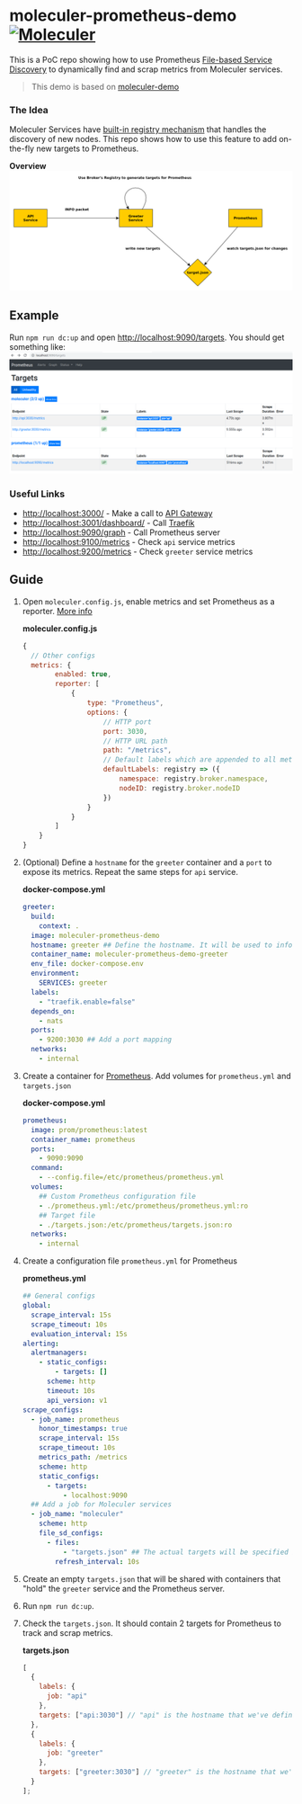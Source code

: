 # moleculer-prometheus-demo [![Moleculer](https://badgen.net/badge/Powered%20by/Moleculer/0e83cd)](https://moleculer.services)

This is a PoC repo showing how to use Prometheus [File-based Service Discovery](https://prometheus.io/docs/guides/file-sd/) to dynamically find and scrap metrics from Moleculer services.

> This demo is based on [moleculer-demo](https://moleculer.services/docs/0.13/usage.html#Create-a-Moleculer-project)

### The Idea

Moleculer Services have [built-in registry mechanism](https://moleculer.services/docs/0.14/registry.html) that handles the discovery of new nodes. This repo shows how to use this feature to add on-the-fly new targets to Prometheus.

**Overview**
![image](media/overview.png)

## Example

Run `npm run dc:up` and open [http://localhost:9090/targets](http://localhost:9090/targets). You should get something like:
![image](media/prometheus.png)

### Useful Links

- [http://localhost:3000/](http://localhost:3000/) - Make a call to [API Gateway](https://moleculer.services/docs/0.14/moleculer-web.html)
- [http://localhost:3001/dashboard/](http://localhost:3001/dashboard/) - Call [Traefik](https://traefik.io/)
- [http://localhost:9090/graph](http://localhost:9090/graph) - Call Prometheus server
- [http://localhost:9100/metrics](http://localhost:9100/metrics) - Check `api` service metrics
- [http://localhost:9200/metrics](http://localhost:9100/metrics) - Check `greeter` service metrics

## Guide

1. Open `moleculer.config.js`, enable metrics and set Prometheus as a reporter. [More info](https://moleculer.services/docs/0.14/metrics.html#Prometheus)

   **moleculer.config.js**

   ```js
   {
     // Other configs
     metrics: {
           enabled: true,
           reporter: [
               {
                   type: "Prometheus",
                   options: {
                       // HTTP port
                       port: 3030,
                       // HTTP URL path
                       path: "/metrics",
                       // Default labels which are appended to all metrics labels
                       defaultLabels: registry => ({
                           namespace: registry.broker.namespace,
                           nodeID: registry.broker.nodeID
                       })
                   }
               }
           ]
       }
   }
   ```

2. (Optional) Define a `hostname` for the `greeter` container and a `port` to expose its metrics. Repeat the same steps for `api` service.

   **docker-compose.yml**

   ```yml
   greeter:
     build:
       context: .
     image: moleculer-prometheus-demo
     hostname: greeter ## Define the hostname. It will be used to inform Prometheus
     container_name: moleculer-prometheus-demo-greeter
     env_file: docker-compose.env
     environment:
       SERVICES: greeter
     labels:
       - "traefik.enable=false"
     depends_on:
       - nats
     ports:
       - 9200:3030 ## Add a port mapping
     networks:
       - internal
   ```

3. Create a container for [Prometheus](https://prometheus.io/). Add volumes for `prometheus.yml` and `targets.json`

   **docker-compose.yml**

   ```yaml
   prometheus:
     image: prom/prometheus:latest
     container_name: prometheus
     ports:
       - 9090:9090
     command:
       - --config.file=/etc/prometheus/prometheus.yml
     volumes:
       ## Custom Prometheus configuration file
       - ./prometheus.yml:/etc/prometheus/prometheus.yml:ro
       ## Target file
       - ./targets.json:/etc/prometheus/targets.json:ro
     networks:
       - internal
   ```

4. Create a configuration file `prometheus.yml` for Prometheus

   **prometheus.yml**

   ```yml
   ## General configs
   global:
     scrape_interval: 15s
     scrape_timeout: 10s
     evaluation_interval: 15s
   alerting:
     alertmanagers:
       - static_configs:
           - targets: []
         scheme: http
         timeout: 10s
         api_version: v1
   scrape_configs:
     - job_name: prometheus
       honor_timestamps: true
       scrape_interval: 15s
       scrape_timeout: 10s
       metrics_path: /metrics
       scheme: http
       static_configs:
         - targets:
             - localhost:9090
     ## Add a job for Moleculer services
     - job_name: "moleculer"
       scheme: http
       file_sd_configs:
         - files:
             - "targets.json" ## The actual targets will be specified in target.json file
           refresh_interval: 10s
   ```

5. Create an empty `targets.json` that will be shared with containers that "hold" the `greeter` service and the Prometheus server.

6. Run `npm run dc:up`.

7. Check the `targets.json`. It should contain 2 targets for Prometheus to track and scrap metrics.

   **targets.json**

   ```js
   [
     {
       labels: {
         job: "api"
       },
       targets: ["api:3030"] // "api" is the hostname that we've defined in docker-compose.yml
     },
     {
       labels: {
         job: "greeter"
       },
       targets: ["greeter:3030"] // "greeter" is the hostname that we've defined in docker-compose.yml
     }
   ];
   ```
